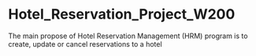 # Hotel_Reservation_Project_W200
The main propose of Hotel Reservation Management (HRM) program is to create, update or cancel reservations to a hotel
